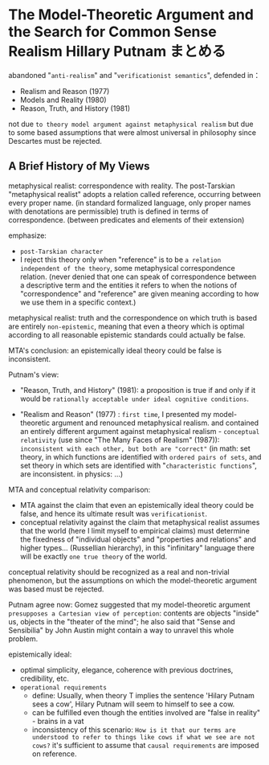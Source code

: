 # The Model-Theoretic Argument and the Search for Common Sense Realism Hillary Putnam まとめる

abandoned "`anti-realism`" and "`verificationist semantics`", defended in：
- Realism and Reason (1977) 
- Models and Reality (1980)
- Reason, Truth, and History (1981)

not due `to theory model argument against metaphysical realism` but due to some based assumptions that were almost universal in philosophy since Descartes must be rejected.

## A Brief History of My Views

metaphysical realist: correspondence with reality. The post-Tarskian "metaphysical realist" adopts a relation called reference, occurring between every proper name. (in standard formalized language, only proper names with denotations are permissible) truth is defined in terms of correspondence. (between predicates and elements of their extension)

emphasize:
- `post-Tarskian character`
- I reject this theory only when "reference" is to be `a relation independent of the theory`, some metaphysical correspondence relation. (never denied that one can speak of correspondence between a descriptive term and the entities it refers to when the notions of "correspondence" and "reference" are given meaning according to how we use them in a specific context.)

metaphysical realist: truth and the correspondence on which truth is based are entirely `non-epistemic`, meaning that even a theory which is optimal according to all reasonable epistemic standards could actually be false.

MTA's conclusion: an epistemically ideal theory could be false is inconsistent.

Putnam's view:

- "Reason, Truth, and History" (1981): a proposition is true if and only if it would be `rationally acceptable under ideal cognitive conditions`.

- "Realism and Reason" (1977) : `first time`, I presented my model-theoretic argument and renounced metaphysical realism.  and contained an entirely different argument against metaphysical realism - `conceptual relativity` (use since "The Many Faces of Realism" (1987)): `inconsistent with each other, but both are "correct"` (in math: set theory, in which functions are identified with `ordered pairs of sets`, and set theory in which sets are identified with "`characteristic functions`", are inconsistent. in physics: ...)

MTA and conceptual relativity comparison:
- MTA against the claim that even an epistemically ideal theory could be false, and hence its ultimate result was `verificationist`.
- conceptual relativity against the claim that metaphysical realist assumes that the world (here I limit myself to empirical claims) must determine the fixedness of "individual objects" and "properties and relations" and higher types... (Russellian hierarchy), in this "infinitary" language there will be exactly `one true theory` of the world.

conceptual relativity should be recognized as a real and non-trivial phenomenon, but the assumptions on which the model-theoretic argument was based must be rejected.

Putnam agree now: Gomez suggested that my model-theoretic argument `presupposes a Cartesian view of perception`: contents are objects "inside" us, objects in the "theater of the mind"; he also said that "Sense and Sensibilia" by John Austin might contain a way to unravel this whole problem.

epistemically ideal:
 - optimal simplicity, elegance, coherence with previous doctrines, credibility, etc.
 - `operational requirements`
   - define: Usually, when theory T implies the sentence 'Hilary Putnam sees a cow', Hilary Putnam will seem to himself to see a cow. 
   - can be fulfilled even though the entities involved are "false in reality" - brains in a vat
   - inconsistency of this scenario: `How is it that our terms are understood to refer to things like cows if what we see are not cows?` it's sufficient to assume that `causal requirements` are imposed on reference. 

